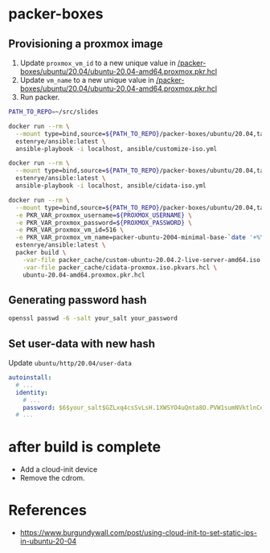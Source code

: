 # packer-boxes

## Provisioning a proxmox image

1. Update `proxmox_vm_id` to a new unique value in [/packer-boxes/ubuntu/20.04/ubuntu-20.04-amd64.proxmox.pkr.hcl](/packer-boxes/ubuntu/20.04/ubuntu-20.04-amd64.proxmox.pkr.hcl)
1. Update `vm_name` to a new unique value in [/packer-boxes/ubuntu/20.04/ubuntu-20.04-amd64.proxmox.pkr.hcl](/packer-boxes/ubuntu/20.04/ubuntu-20.04-amd64.proxmox.pkr.hcl)
1. Run packer.

```bash
PATH_TO_REPO=~/src/slides

docker run --rm \
  --mount type=bind,source=${PATH_TO_REPO}/packer-boxes/ubuntu/20.04,target=/ansible \
  estenrye/ansible:latest \
  ansible-playbook -i localhost, ansible/customize-iso.yml

docker run --rm \
  --mount type=bind,source=${PATH_TO_REPO}/packer-boxes/ubuntu/20.04,target=/ansible \
  estenrye/ansible:latest \
  ansible-playbook -i localhost, ansible/cidata-iso.yml

docker run --rm \
  --mount type=bind,source=${PATH_TO_REPO}/packer-boxes/ubuntu/20.04,target=/ansible \
  -e PKR_VAR_proxmox_username=${PROXMOX_USERNAME} \
  -e PKR_VAR_proxmox_password=${PROXMOX_PASSWORD} \
  -e PKR_VAR_proxmox_vm_id=516 \
  -e PKR_VAR_proxmox_vm_name=packer-ubuntu-2004-minimal-base-`date '+%Y%m%d'` \
  estenrye/ansible:latest \
  packer build \
    -var-file packer_cache/custom-ubuntu-20.04.2-live-server-amd64.iso.pkvars.hcl \
    -var-file packer_cache/cidata-proxmox.iso.pkvars.hcl \
    ubuntu-20.04-amd64.proxmox.pkr.hcl
```

## Generating password hash

```bash
openssl passwd -6 -salt your_salt your_password
```

## Set user-data with new hash

Update `ubuntu/http/20.04/user-data`

```yaml
autoinstall:
  # ...
  identity:
    # ...
    password: $6$your_salt$GZLxq4csSvLsH.1XWSYO4uQnta8O.PVW1sumNVktlnCeggJQJL5muU7RvDzbAZ/rF/oFxU8a/O0DZ9c7hx5yn.
  # ...
```

# after build is complete

- Add a cloud-init device
- Remove the cdrom.

# References

- https://www.burgundywall.com/post/using-cloud-init-to-set-static-ips-in-ubuntu-20-04
